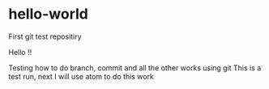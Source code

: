 # hello-world
First git test repositiry

Hello !!

Testing how to do branch, commit and all the other works using git
This is a test run, next I will use atom to do this work
